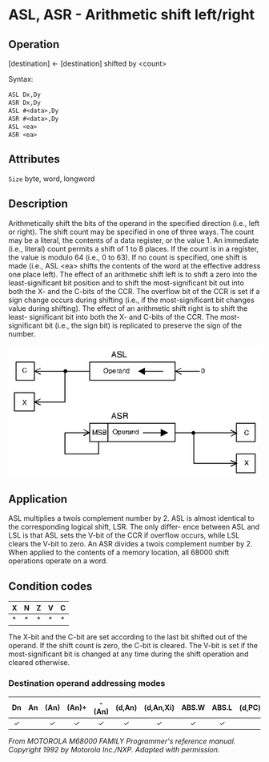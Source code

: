 
# ASL, ASR - Arithmetic shift left/right

## Operation
[destination] ← [destination] shifted by \<count\>

Syntax:
```assembly
ASL Dx,Dy
ASR Dx,Dy
ASL #<data>,Dy
ASR #<data>,Dy
ASL <ea>
ASR <ea>
```

## Attributes
`Size` byte, word, longword

## Description
Arithmetically shift the bits of the operand in the specified direction 
(i.e., left or right). The shift count may be specified in one of
three ways. The count may be a literal, the contents of a data
register, or the value 1. An immediate (i.e., literal) count permits
a shift of 1 to 8 places. If the count is in a register, the value is
modulo 64 (i.e., 0 to 63). If no count is specified, one shift is made
(i.e., ASL \<ea\> shifts the contents of the word at the effective
address one place left).
The effect of an arithmetic shift left is to shift a zero into the
least-significant bit position and to shift the most-significant bit
out into both the X- and the C-bits of the CCR. The overflow bit
of the CCR is set if a sign change occurs during shifting (i.e., if
the most-significant bit changes value during shifting).
The effect of an arithmetic shift right is to shift the least-
significant bit into both the X- and C-bits of the CCR. The most-
significant bit (i.e., the sign bit) is replicated to preserve the sign of
the number.

![ASL ASR schema](aslasr.png)

## Application
ASL multiplies a twoís complement number by 2. ASL is almost
identical to the corresponding logical shift, LSR. The only differ-
ence between ASL and LSL is that ASL sets the V-bit of the CCR if
overflow occurs, while LSL clears the V-bit to zero. An ASR divides
a twoís complement number by 2. When applied to the contents
of a memory location, all 68000 shift operations operate on a word.

## Condition codes
|X|N|Z|V|C|
|--|--|--|--|--|
|*|*|*|*|*|

The X-bit and the C-bit are set according to the last bit shifted out
of the operand. If the shift count is zero, the C-bit is cleared. The
V-bit is set if the most-significant bit is changed at any time
during the shift operation and cleared otherwise.

### Destination operand addressing modes
|Dn|An|(An)|(An)+|-(An)|(d,An)|(d,An,Xi)|ABS.W|ABS.L|(d,PC)|(d,PC,Xn)|imm|
|:-:|:-:|:-:|:-:|:-:|:-:|:-:|:-:|:-:|:-:|:-:|:-:|
|✓||✓|✓|✓|✓|✓|✓|✓||||

*From MOTOROLA M68000 FAMILY Programmer's reference manual. Copyright 1992 by Motorola Inc./NXP. Adapted with permission.*